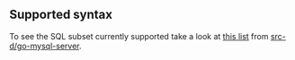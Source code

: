 ## Supported syntax

To see the SQL subset currently supported take a look at [this list](https://github.com/src-d/go-mysql-server/blob/12091f663c6224024dd4b3c10d2a8c1349f046d4/SUPPORTED.md) from [src-d/go-mysql-server](https://github.com/src-d/go-mysql-server).

